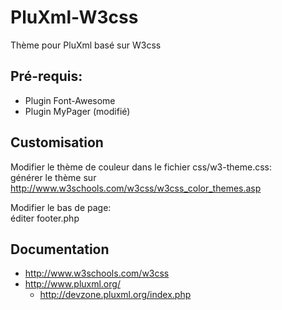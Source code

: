 # PluXml-W3css
Thème pour PluXml basé sur W3css


## Pré-requis:

* Plugin Font-Awesome
* Plugin MyPager (modifié)


## Customisation

Modifier le thème de couleur dans le fichier css/w3-theme.css:		
générer le thème sur http://www.w3schools.com/w3css/w3css_color_themes.asp


Modifier le bas de page:		
éditer footer.php


## Documentation

* http://www.w3schools.com/w3css
* http://www.pluxml.org/
	* http://devzone.pluxml.org/index.php

